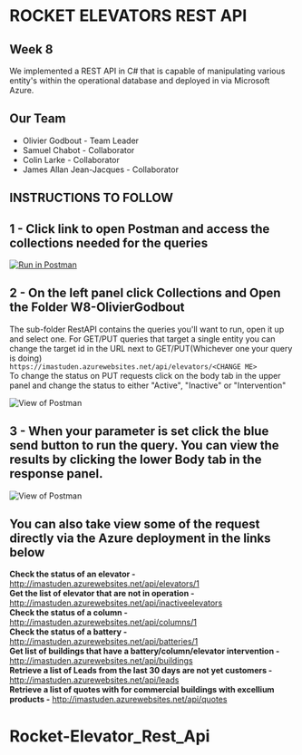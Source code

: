# ROCKET ELEVATORS REST API

## Week 8
We implemented a REST API in C# that is capable of manipulating various entity's within the operational database and deployed in via Microsoft Azure. 

## Our Team
  - Olivier Godbout - Team Leader
  - Samuel Chabot  - Collaborator 
  - Colin Larke - Collaborator 
  - James Allan Jean-Jacques - Collaborator

 ## INSTRUCTIONS TO FOLLOW
 
 ## 1 - Click link to open Postman and access the collections needed for the queries
[![Run in Postman](https://run.pstmn.io/button.svg)](https://app.getpostman.com/run-collection/3f98d5e6a531e3025b47)


## 2 - On the left panel click Collections and Open the Folder W8-OlivierGodbout
The sub-folder RestAPI contains the queries you'll want to run, open it up and select one. For GET/PUT queries that target a single entity you can change the target id in the URL next to GET/PUT(Whichever one your query is doing)</br>
`https://imastuden.azurewebsites.net/api/elevators/<CHANGE ME>`</br>
To change the status on PUT requests click on the body tab in the upper panel and change the status to either "Active", "Inactive" or "Intervention"
 
 ![View of Postman](https://i.imgur.com/Um1JCw5.png)
 
## 3 - When your parameter is set click the blue send button to run the query. You can view the results by clicking the lower Body tab in the response panel.
![View of Postman](https://i.imgur.com/25Dn8l5.png)

## You can also take view some of the request directly via the Azure deployment in the links below
**Check the status of an elevator -** http://imastuden.azurewebsites.net/api/elevators/1 \
**Get the list of elevator that are not in operation -** http://imastuden.azurewebsites.net/api/inactiveelevators \
**Check the status of a column -** http://imastuden.azurewebsites.net/api/columns/1 \
**Check the status of a battery -** http://imastuden.azurewebsites.net/api/batteries/1 \
**Get list of buildings that have a battery/column/elevator intervention -** http://imastuden.azurewebsites.net/api/buildings \
**Retrieve a list of Leads from the last 30 days are not yet customers -** http://imastuden.azurewebsites.net/api/leads \
**Retrieve a list of quotes with for commercial buildings with excellium products -** http://imastuden.azurewebsites.net/api/quotes



# Rocket-Elevator_Rest_Api
